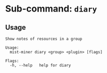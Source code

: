 # Sub-command: `diary`

## Usage
```
Show notes of resources in a group

Usage:
  mist-miner diary <group> <plugin> [flags]

Flags:
  -h, --help   help for diary
```
